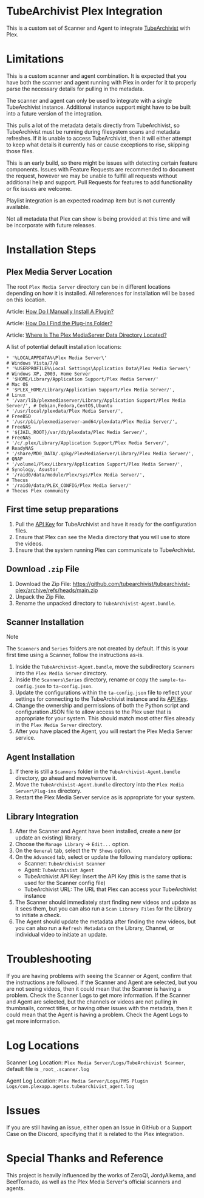 # TubeArchivist Plex Integration

This is a custom set of Scanner and Agent to integrate [TubeArchivist](https://github.com/tubearchivist/tubearchivist) with Plex.

# Limitations
This is a custom scanner and agent combination. It is expected that you have both the scanner and agent running with Plex in order for it to properly parse the necessary details for pulling in the metadata.

The scanner and agent can only be used to integrate with a single TubeArchivist instance. Additional instance support might have to be built into a future version of the integration.

This pulls a lot of the metadata details directly from TubeArchivist, so TubeArchivist must be running during filesystem scans and metadata refreshes. If it is unable to access TubeArchivist, then it will either attempt to keep what details it currently has or cause exceptions to rise, skipping those files.

This is an early build, so there might be issues with detecting certain feature components. Issues with Feature Requests are recommended to document the request, however we may be unable to fulfill all requests without additional help and support. Pull Requests for features to add functionality or fix issues are welcome.

Playlist integration is an expected roadmap item but is not currently available.

Not all metadata that Plex can show is being provided at this time and will be incorporate with future releases.

# Installation Steps
## Plex Media Server Location
The root `Plex Media Server` directory can be in different locations depending on how it is installed. All references for installation will be based on this location.

Article: [How Do I Manually Install A Plugin?](https://support.plex.tv/articles/201187656-how-do-i-manually-install-a-plugin/)

Article: [How Do I Find the Plug-ins Folder?](https://support.plex.tv/articles/201106098-how-do-i-find-the-plug-ins-folder/)

Article: [Where Is The Plex MediaServer Data Directory Located?](https://support.plex.tv/articles/202915258-where-is-the-plex-media-server-data-directory-located/)

A list of potential default installation locations:


    * '%LOCALAPPDATA%\Plex Media Server\'                                        # Windows Vista/7/8
    * '%USERPROFILE%\Local Settings\Application Data\Plex Media Server\'         # Windows XP, 2003, Home Server
    * '$HOME/Library/Application Support/Plex Media Server/'                     # Mac OS
    * '$PLEX_HOME/Library/Application Support/Plex Media Server/',               # Linux
    * '/var/lib/plexmediaserver/Library/Application Support/Plex Media Server/', # Debian,Fedora,CentOS,Ubuntu
    * '/usr/local/plexdata/Plex Media Server/',                                  # FreeBSD
    * '/usr/pbi/plexmediaserver-amd64/plexdata/Plex Media Server/',              # FreeNAS
    * '${JAIL_ROOT}/var/db/plexdata/Plex Media Server/',                         # FreeNAS
    * '/c/.plex/Library/Application Support/Plex Media Server/',                 # ReadyNAS
    * '/share/MD0_DATA/.qpkg/PlexMediaServer/Library/Plex Media Server/',        # QNAP
    * '/volume1/Plex/Library/Application Support/Plex Media Server/',            # Synology, Asustor
    * '/raid0/data/module/Plex/sys/Plex Media Server/',                          # Thecus
    * '/raid0/data/PLEX_CONFIG/Plex Media Server/'                               # Thecus Plex community

## First time setup preparations
1. Pull the [API Key](https://docs.tubearchivist.com/settings/#integrations) for TubeArchivist and have it ready for the configuration files.
2. Ensure that Plex can see the Media directory that you will use to store the videos.
3. Ensure that the system running Plex can communicate to TubeArchivist.

## Download `.zip` File
1. Download the Zip File: https://github.com/tubearchivist/tubearchivist-plex/archive/refs/heads/main.zip
2. Unpack the Zip File.
3. Rename the unpacked directory to `TubeArchivist-Agent.bundle`.

## Scanner Installation
> [!NOTE]
> The `Scanners` and `Series` folders are not created by default. If this is your first time using a Scanner, follow the instructions as-is.

1. Inside the `TubeArchivist-Agent.bundle`, move the subdirectory `Scanners` into the `Plex Media Server` directory.
2. Inside the `Scanners\Series` directory, rename or copy the `sample-ta-config.json` to `ta-config.json`.
3. Update the configurations within the `ta-config.json` file to reflect your settings for connecting to the TubeArchivist instance and its [API Key](https://docs.tubearchivist.com/settings/#integrations).
4. Change the ownership and permissions of both the Python script and configuration JSON file to allow access to the Plex user that is appropriate for your system. This should match most other files already in the `Plex Media Server` directory.
5. After you have placed the Agent, you will restart the Plex Media Server service.

## Agent Installation
1. If there is still a `Scanners` folder in the `TubeArchivist-Agent.bundle` directory, go ahead and move/remove it.
2. Move the `TubeArchivist-Agent.bundle` directory into the `Plex Media Server\Plug-ins` directory.
3. Restart the Plex Media Server service as is appropriate for your system.

## Library Integration
1. After the Scanner and Agent have been installed, create a new (or update an existing) library.
2. Choose the `Manage Library` -> `Edit...` option.
3. On the `General` tab, select the `TV Shows` option.
4. On the `Advanced` tab, select or update the following mandatory options:
    * Scanner: `TubeArchivist Scanner`
    * Agent: `TubeArchivist Agent`
    * TubeArchivist API Key: Insert the API Key (this is the same that is used for the Scanner config file)
    * TubeArchivist URL: The URL that Plex can access your TubeArchivist instance
5. The Scanner should immediately start finding new videos and update as it sees them, but you can also run a `Scan Library Files` for the Library to initiate a check.
6. The Agent should update the metadata after finding the new videos, but you can also run a `Refresh Metadata` on the Library, Channel, or individual video to initiate an update.

# Troubleshooting
If you are having problems with seeing the Scanner or Agent, confirm that the instructions are followed.
If the Scanner and Agent are selected, but you are not seeing videos, then it could mean that the Scanner is having a problem. Check the Scanner Logs to get more information.
If the Scanner and Agent are selected, but the channels or videos are not pulling in thumbnails, correct titles, or having other issues with the metadata, then it could mean that the Agent is having a problem. Check the Agent Logs to get more information.

# Log Locations
Scanner Log Location: `Plex Media Server/Logs/TubeArchivist Scanner`, default file is `_root_.scanner.log`

Agent Log Location: `Plex Media Server/Logs/PMS Plugin Logs/com.plexapp.agents.tubearchivist_agent.log`

# Issues
If you are still having an issue, either open an Issue in GitHub or a Support Case on the Discord, specifying that it is related to the Plex integration.

# Special Thanks and Reference
This project is heavily influenced by the works of ZeroQI, JordyAlkema, and BeefTornado, as well as the Plex Media Server's official scanners and agents. 